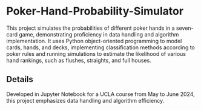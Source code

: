 # Poker-Hand-Probability-Simulator
This project simulates the probabilities of different poker hands in a seven-card game, demonstrating proficiency in data handling and algorithm implementation. It uses Python object-oriented programming to model cards, hands, and decks, implementing classification methods according to poker rules and running simulations to estimate the likelihood of various hand rankings, such as flushes, straights, and full houses.

## Details
Developed in Jupyter Notebook for a UCLA course from May to June 2024, this project emphasizes data handling and algorithm efficiency.
